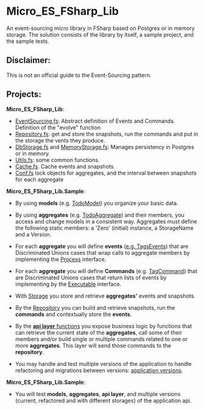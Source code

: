 # Micro_ES_FSharp_Lib
An event-sourcing micro library in FSharp based on Postgres or in memory storage. The solution consists of the library by itself, a sample project, and the sample tests.

## Disclaimer: 
This is not an official guide to the Event-Sourcing pattern. 

## Projects:

__Micro_ES_FSharp_Lib__:

- [EventSourcing.fs](Micro_ES_FSharp_Lib/EventSourcing.fs): Abstract definition of Events and Commands. Definition of the "evolve" function
- [Repository.fs](Micro_ES_FSharp_Lib/Repository.fs): get and store the snapshots, run the commands and put in the storage the vents they produce.
- [DbStorage.fs](Micro_ES_FSharp_Lib/DbStorage.fs) and [MemoryStorage.fs](Micro_ES_FSharp_Lib/MemoryStorage.fs): Manages persistency in Postgres or in memory. 
- [Utils.fs](Micro_ES_FSharp_Lib/Utils.fs): some common functions.
- [Cache.fs](Micro_ES_FSharp_Lib/Cache.fs). Cache events and snapshots.
- [Conf.fs](Micro_ES_FSharp_Lib/Conf.fs) lock objects for aggregates, and the interval between snapshots for each aggregate


__Micro_ES_FSharp_Lib.Sample__:


- By using __models__ (e.g. [TodoModel](Micro_ES_FSharp_Lib.Sample/models/TodosModel.fs)) you organize your basic data.
- By using  __aggregates__ (e.g. [TodoAggregate](Micro_ES_FSharp_Lib.Sample/aggregates/Todos/Aggregate.fs)) and their members, you access and change models in a consistent way. Aggregates must define the following static members: a 'Zero' (initial) instance, a StorageName and a Version. 

- For each __aggregate__ you will define __events__ ([e.g. TagsEvents](Micro_ES_FSharp_Lib.Sample/aggregates/Tags/Events.fs)) that are Discriminated Unions cases that wrap calls to aggregate members by implementing the [Process](Micro_ES_FSharp_Lib/EventSourcing.fs) interface. 
- For each __aggregate__ you will define __Commands__ (e.g. [TagCommand](Micro_ES_FSharp_Lib.Sample/aggregates/Tags/Commands.fs)) that are Discriminated Unions cases that return lists of events by implementing by the [Executable](Micro_ES_FSharp_Lib/EventSourcing.fs) interface.
- With [Storage](Micro_ES_FSharp_Lib/DbStorage.fs) you store and retrieve __aggregates'__ events and snapshots.
- By the [Repository](Micro_ES_FSharp_Lib/Repository.fs) you can build and retrieve snapshots, run the __commands__ and contextually store the __events__.
- By the [__api layer__ functions](Micro_ES_FSharp_Lib.Sample/App.fs) you expose business logic by functions that can retrieve the current state of the __aggregates__, call some of their members and/or build single or multiple commands related to one or more  __aggregates__. This layer will send those commands to the __repository__. 
- You may handle and test multiple versions of the application to handle refactoring and migrations between versions: [application versions](Micro_ES_FSharp_Lib.Sample/AppVersions.fs). 


__Micro_ES_FSharp_Lib.Sample__:
- You will test __models__, __aggregates__, __api layer__, and multiple versions (current, refactored and with different storages) of the application api. 


